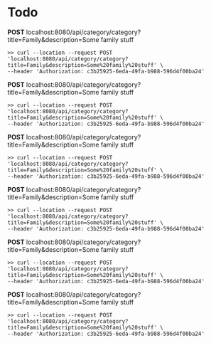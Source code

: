 <h1>Todo</h1>

<strong>POST</strong> localhost:8080/api/category/category?title=Family&description=Some family stuff
```shell
>> curl --location --request POST 'localhost:8080/api/category/category?title=Family&description=Some%20family%20stuff' \
--header 'Authorization: c3b25925-6eda-49fa-b988-596d4f00ba24'
```

<strong>POST</strong> localhost:8080/api/category/category?title=Family&description=Some family stuff
```shell
>> curl --location --request POST 'localhost:8080/api/category/category?title=Family&description=Some%20family%20stuff' \
--header 'Authorization: c3b25925-6eda-49fa-b988-596d4f00ba24'
```

<strong>POST</strong> localhost:8080/api/category/category?title=Family&description=Some family stuff
```shell
>> curl --location --request POST 'localhost:8080/api/category/category?title=Family&description=Some%20family%20stuff' \
--header 'Authorization: c3b25925-6eda-49fa-b988-596d4f00ba24'
```

<strong>POST</strong> localhost:8080/api/category/category?title=Family&description=Some family stuff
```shell
>> curl --location --request POST 'localhost:8080/api/category/category?title=Family&description=Some%20family%20stuff' \
--header 'Authorization: c3b25925-6eda-49fa-b988-596d4f00ba24'
```

<strong>POST</strong> localhost:8080/api/category/category?title=Family&description=Some family stuff
```shell
>> curl --location --request POST 'localhost:8080/api/category/category?title=Family&description=Some%20family%20stuff' \
--header 'Authorization: c3b25925-6eda-49fa-b988-596d4f00ba24'
```

<strong>POST</strong> localhost:8080/api/category/category?title=Family&description=Some family stuff
```shell
>> curl --location --request POST 'localhost:8080/api/category/category?title=Family&description=Some%20family%20stuff' \
--header 'Authorization: c3b25925-6eda-49fa-b988-596d4f00ba24'
```
